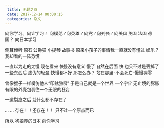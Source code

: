 ```yaml
---
 title: 无题之四
 date: 2017-12-14 00:00:15
 categories: 杂文
---
```


向你学习。向谁学习？
向模范？向英雄？向党？向列强？向美国 英国 法国 德国？
向日本学习


侧耳倾听 原石 公爵猫 小提琴 故事书
原来小孩子的事情我一直就没有懂过
娱乐？ 我却看的一阵恐慌


一直以为走的太慢 现在看来
快慢没有意义
慢了 自然在后面
快 也只不过是丢掉了一些东西后 虚伪的轻盈
快慢都不好 那怎么办？
站在那里-不会死亡-慢慢凋零


曾像猴子一样模仿他人“叩舷独啸”
于是自己就是一个世界 一个宇宙
无止境的膨胀
有限的外壳包裹住一个无限的狂妄


一道裂痕之后
就什么都不存在了


... ...
存在！！还存在！！
只不过一个原点而已


所以 狗娘养的日本 向你学习
